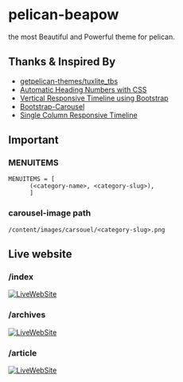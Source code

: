 # pelican-beapow #

the most Beautiful and Powerful theme for pelican.

## Thanks & Inspired By ##
* [getpelican-themes/tuxlite_tbs](https://github.com/getpelican-themes/tuxlite_tbs)
* [Automatic Heading Numbers with CSS](http://philarcher.org/diary/2013/headingnumbers/)
* [Vertical Responsive Timeline using Bootstrap](http://jenniferperrin.com/article.php?post=Vertical-Responsive-Timeline-using-Bootstrap)
* [Bootstrap-Carousel](http://getbootstrap.com/examples/carousel/)
* [Single Column Responsive Timeline](http://bootsnipp.com/snippets/featured/single-column-responsive-timeline)

## Important ##

### MENUITEMS ###

    MENUITEMS = [
          (<category-name>, <category-slug>),
          ]

### carousel-image path ###

    /content/images/carsouel/<category-slug>.png

## Live website ##

### /index ###
[![LiveWebSite](pelican-beapow-0.png)](http://yanjiong.wang)

### /archives ###
[![LiveWebSite](pelican-beapow-1.png)](http://yanjiong.wang)

### /article ###
[![LiveWebSite](pelican-beapow-2.png)](http://yanjiong.wang)
